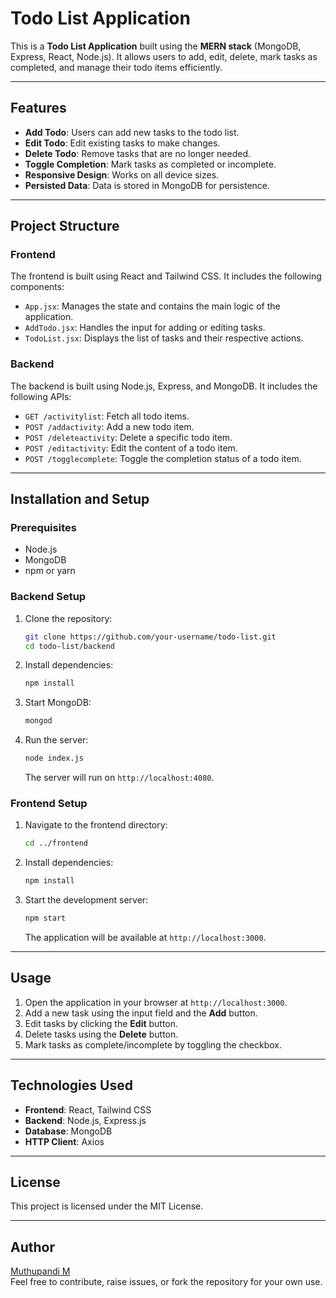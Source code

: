 # Todo List Application

This is a **Todo List Application** built using the **MERN stack** (MongoDB, Express, React, Node.js). It allows users to add, edit, delete, mark tasks as completed, and manage their todo items efficiently.

---

## Features

- **Add Todo**: Users can add new tasks to the todo list.
- **Edit Todo**: Edit existing tasks to make changes.
- **Delete Todo**: Remove tasks that are no longer needed.
- **Toggle Completion**: Mark tasks as completed or incomplete.
- **Responsive Design**: Works on all device sizes.
- **Persisted Data**: Data is stored in MongoDB for persistence.

---

## Project Structure

### Frontend
The frontend is built using React and Tailwind CSS. It includes the following components:

- `App.jsx`: Manages the state and contains the main logic of the application.
- `AddTodo.jsx`: Handles the input for adding or editing tasks.
- `TodoList.jsx`: Displays the list of tasks and their respective actions.

### Backend
The backend is built using Node.js, Express, and MongoDB. It includes the following APIs:
- `GET /activitylist`: Fetch all todo items.
- `POST /addactivity`: Add a new todo item.
- `POST /deleteactivity`: Delete a specific todo item.
- `POST /editactivity`: Edit the content of a todo item.
- `POST /togglecomplete`: Toggle the completion status of a todo item.

---

## Installation and Setup

### Prerequisites
- Node.js
- MongoDB
- npm or yarn

### Backend Setup
1. Clone the repository:
   ```bash
   git clone https://github.com/your-username/todo-list.git
   cd todo-list/backend
   ```
2. Install dependencies:
   ```bash
   npm install
   ```
3. Start MongoDB:
   ```bash
   mongod
   ```
4. Run the server:
   ```bash
   node index.js
   ```
   The server will run on `http://localhost:4080`.

### Frontend Setup
1. Navigate to the frontend directory:
   ```bash
   cd ../frontend
   ```
2. Install dependencies:
   ```bash
   npm install
   ```
3. Start the development server:
   ```bash
   npm start
   ```
   The application will be available at `http://localhost:3000`.

---

## Usage

1. Open the application in your browser at `http://localhost:3000`.
2. Add a new task using the input field and the **Add** button.
3. Edit tasks by clicking the **Edit** button.
4. Delete tasks using the **Delete** button.
5. Mark tasks as complete/incomplete by toggling the checkbox.

---

## Technologies Used

- **Frontend**: React, Tailwind CSS
- **Backend**: Node.js, Express.js
- **Database**: MongoDB
- **HTTP Client**: Axios

---

## License

This project is licensed under the MIT License.

---

## Author

[Muthupandi M](https://github.com/M-Muthu-Pandi)  
Feel free to contribute, raise issues, or fork the repository for your own use.
